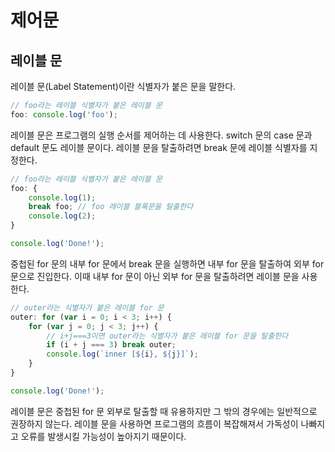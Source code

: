 # 제어문

## 레이블 문

레이블 문(Label Statement)이란 식별자가 붙은 문을 말한다.

```javascript
// foo라는 레이블 식별자가 붙은 레이블 문
foo: console.log('foo');
```

레이블 문은 프로그램의 실행 순서를 제어하는 데 사용한다.
switch 문의 case 문과 default 문도 레이블 문이다.
레이블 문을 탈출하려면 break 문에 레이블 식별자를 지정한다.

```javascript
// foo라는 레이블 식별자가 붙은 레이블 문
foo: {
    console.log(1);
    break foo; // foo 레이블 블록문을 탈출한다
    console.log(2);
}

console.log('Done!');
```

중첩된 for 문의 내부 for 문에서 break 문을 실행하면 내부 for 문을 탈출하여 외부 for 문으로 진입한다.
이때 내부 for 문이 아닌 외부 for 문을 탈출하려면 레이블 문을 사용한다.

```javascript
// outer라는 식별자가 붙은 레이블 for 문
outer: for (var i = 0; i < 3; i++) {
    for (var j = 0; j < 3; j++) {
        // i+j===3이면 outer라는 식별자가 붙은 레이블 for 문을 탈출한다
        if (i + j === 3) break outer;
        console.log(`inner [${i}, ${j}]`);
    }
}

console.log('Done!');
```

레이블 문은 중첩된 for 문 외부로 탈출할 때 유용하지만 그 밖의 경우에는 일반적으로 권장하지 않는다.
레이블 문을 사용하면 프로그램의 흐름이 복잡해져서 가독성이 나빠지고 오류를 발생시킬 가능성이 높아지기 때문이다.
